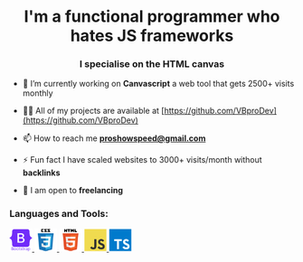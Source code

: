 <meta charset="UTF-8">
    <meta name="viewport" content="width=device-width, initial-scale=1.0">
    <meta name="description" content="The SEO and HTML canvas enthusiast, open for jobs and collaboration">
    <meta name="keywords" content="seo, html, canvas, hire, jobs, freelancer, bootstrap, js, frontend, developer, dev">
    <meta name="author" content="Viraj Bijpuria">
    <meta property="og:title" content="The SEO and HTML canvas expert">
    <meta property="og:description"
        content="The HTML canvas and SEO enthusiast, open for jobs and collaboration">
<meta property="og:url" content="https://github.com/VBproDev/">
<h1 align="center">I'm a functional programmer who hates JS frameworks</h1>
<h3 align="center">I specialise on the HTML canvas</h3>

- 🔭 I’m currently working on <b>Canvascript</b> a web tool that gets 2500+ visits monthly

- 👨‍💻 All of my projects are available at [https://github.com/VBproDev](https://github.com/VBproDev)

- 📫 How to reach me **proshowspeed@gmail.com**

- ⚡ Fun fact I have scaled websites to 3000+ visits/month without **backlinks**

- 💸 I am open to **freelancing**
  
<p align="left">
</p>

<h3 align="left">Languages and Tools:</h3>
<p align="left"> <a href="https://getbootstrap.com" target="_blank" rel="noreferrer"> <img src="https://raw.githubusercontent.com/devicons/devicon/master/icons/bootstrap/bootstrap-plain-wordmark.svg" alt="bootstrap" width="40" height="40"/> </a> <a href="https://www.w3schools.com/css/" target="_blank" rel="noreferrer"> <img src="https://raw.githubusercontent.com/devicons/devicon/master/icons/css3/css3-original-wordmark.svg" alt="css3" width="40" height="40"/> </a> <a href="https://www.w3.org/html/" target="_blank" rel="noreferrer"> <img src="https://raw.githubusercontent.com/devicons/devicon/master/icons/html5/html5-original-wordmark.svg" alt="html5" width="40" height="40"/> </a> <a href="https://developer.mozilla.org/en-US/docs/Web/JavaScript" target="_blank" rel="noreferrer"> <img src="https://raw.githubusercontent.com/devicons/devicon/master/icons/javascript/javascript-original.svg" alt="javascript" width="40" height="40"/> </a> <a href="https://www.typescriptlang.org/" target="_blank" rel="noreferrer"> <img src="https://raw.githubusercontent.com/devicons/devicon/master/icons/typescript/typescript-original.svg" alt="typescript" width="40" height="40"/> </a> </p>
